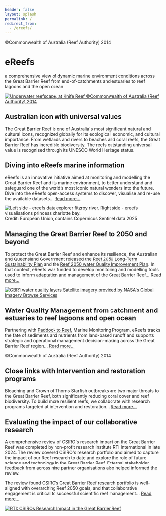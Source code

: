 ```yaml
---
header: false
layout: splash
permalink: /
redirect_from:
  - /ereefs/
---
```

<div id="landing-page">

  <div class="fixed-background top-title-container top-title-image" id="background-1">
    <span class="page__hero-caption">©Commonwealth of Australia (Reef Authority) 2014
    </span>
    <div class="top-title-content">
      <div class="sub-content">
        <h1 class="landing-page-h1 title-text white-shadowed-text">eReefs</h1>
        <p class="subtitle-text white-shadowed-text">
        a comprehensive view of dynamic marine environment conditions across the Great Barrier Reef from end-of-catchments and estuaries to reef lagoons and the open ocean
        </p>
      </div>
    </div>
  </div>

  <main>
    <div class="container">
      <a href="https://www.dcceew.gov.au/parks-heritage/great-barrier-reef" class="image-link" target="_blank">
        <picture title="Underwater reefscape, at Knife Reef" style="width:100%; height: 100%">
          <source srcset="/assets/images/backgrounds/fullHD_webp/141958-2.avif" type="image/avif" />
          <source srcset="/assets/images/backgrounds/fullHD_webp/141958-2.webp" type="image/webp" />
          <img src="/assets/images/backgrounds/fullHD_jpg/141958-2-downsized.jpg" alt="Underwater reefscape, at Knife Reef">
          <span class="page__hero-caption">©Commonwealth of Australia (Reef Authority) 2014
          </span>
        </picture>
      </a>
      <span class="text-container">
        <h2 class="landing-page-h2 white-shadowed-text">Australian icon with universal values</h2>
        <p class="landing-page-p white-shadowed-text">
          The Great Barrier Reef is one of Australia's most significant natural and cultural icons, recognized globally for its ecological, economic, and cultural importance. From wetlands and rivers to beaches and coral reefs, the Great Barrier Reef has incredible biodiversity. The reefs outstanding universal value is recognised through its UNESCO World Heritage status.
        </p>
      </span>
    </div>
    <div class="container">
      <span class="text-container">
        <h2 class="landing-page-h2 white-shadowed-text" >Diving into eReefs marine information</h2>
        <p class="landing-page-p white-shadowed-text">
        eReefs is an innovative initiative aimed at monitoring and modelling the Great Barrier Reef and its marine environment, to better understand and safeguard one of the world’s most iconic natural wonders into the future. Dive into the eReefs open-access systems to discover, visualise and re-use the available datasets... <a class="light-blue-links links-block" href="/tools/">Read more...</a>
        </p>
      </span>
      <picture class="image-split-links" title="Left side - ereefs data explorer fitzroy river. Right side - ereefs visualisations princess charlotte bay.">
        <source srcset="/assets/images/backgrounds/fullHD_webp/ereefs_data_explorer_fitzroy_river_ereefs_visualisations_princess_charlotte_bay.webp" type="image/webp" />
        <img src="/assets/images/backgrounds/fullHD_jpg/ereefs_data_explorer_fitzroy_river_ereefs_visualisations_princess_charlotte_bay.jpg" alt="Left side - ereefs data explorer fitzroy river. Right side - ereefs visualisations princess charlotte bay." />
        <a href="https://portal.ereefs.info/" target="_blank" class="left-half-link"></a>
        <a href="https://ereefs.aims.gov.au/index.html" target="_blank" class="right-half-link"></a>
      </picture>
    </div>
    <div class="fixed-background background-content top-title-image" id="background-2">
      <span class="page__hero-caption">Credit: European Union, contains Copernicus Sentinel data 2025
      </span>
      <div class="vignette-container">
        <div class="vignette-content">
          <h2 class="landing-page-h2 white-shadowed-text">Managing the Great Barrier Reef to 2050 and beyond</h2>
          <p class="landing-page-p white-shadowed-text">
            To protect the Great Barrier Reef and enhance its resilience, the Australian and Queensland Government released the <a class="light-blue-links" href="https://www.dcceew.gov.au/parks-heritage/great-barrier-reef/protecting/reef-2050-plan"> Reef 2050 Long-Term Sustainability Plan</a> and the <a class="light-blue-links" href="https://www.reefplan.qld.gov.au/">Reef 2050 water Quality Improvement Plan</a>. In that context, eReefs was funded to develop monitoring and modelling tools used to inform adaptation and management of the Great Barrier Reef...
            <a class="light-blue-links links-block" href="/research/reef_2050_plan_overview">Read more...</a>
          </p>
        </div>
      </div>
    </div>
    <div class="container">
      <a class='image-link' href="/research/water_quality_scenarios">
        <picture title="GBR1 water quality layers">
          <source srcset="/assets/videos/ereefs_data_explorer/water_quality_model_animation.avif" type="image/avif" />
          <source srcset="/assets/videos/ereefs_data_explorer/water_quality_model_animation.webp" type="image/webp" />
          <img src="/assets/videos/ereefs_data_explorer/water_quality_model_animation.jpg" alt="GBR1 water quality layers" />
          <span class="page__hero-caption">Satellite imagery provided by NASA's Global Imagery Browse Services
          </span>
        </picture>
      </a>
      <span class="text-container">
        <h2 class="landing-page-h2 white-shadowed-text">Water Quality Management from catchment and estuaries to reef lagoons and open ocean</h2>
        <p class="landing-page-p white-shadowed-text">
          Partnering with <a class="light-blue-links" href="/research/catchment_model">Paddock to Reef</a>, Marine Monitoring Program, eReefs tracks the fate of sediments and nutrients from land-based runoff and supports strategic and operational management decision-making across the Great Barrier Reef region...
          <a class="light-blue-links links-block" href="/research/water_quality_scenarios">Read more...</a>
        </p>
      </span>
    </div>
    <div class="fixed-background background-content top-title-image" id="background-3">
      <span class="page__hero-caption">©Commonwealth of Australia (Reef Authority) 2014
      </span>
      <div class="vignette-container">
        <div class="vignette-content">
          <h2 class="landing-page-h2 white-shadowed-text">Close links with Intervention and restoration programs</h2>
          <p class="landing-page-p white-shadowed-text">
            Bleaching and Crown of Thorns Starfish outbreaks are two major threats to the Great Barrier Reef, both significantly reducing coral cover and reef biodiversity. To build more resilient reefs, we collaborate with research programs targeted at intervention and restoration...
            <a class="light-blue-links links-block" href="/research/ereefs_in_action_summary">Read more...</a>
          </p>
        </div>
      </div>
    </div>
    <div class="container">
      <span class="text-container">
        <h2 class="landing-page-h2 white-shadowed-text">Evaluating the impact of our collaborative research</h2>
          <p class="landing-page-p white-shadowed-text">
            A comprehensive review of CSIRO's research impact on the Great Barrier Reef was completed by non-profit research institute RTI International in late 2024. The review covered CSIRO's research portfolio and aimed to capture the impact of our Reef research to date and explore the role of future science and technology in the Great Barrier Reef. External stakeholder feedback from across nine partner organisations also helped informed the review.
            </p>
            <p class="landing-page-p white-shadowed-text">
            The review found CSIRO’s Great Barrier Reef research portfolio is well-aligned with overarching Reef 2050 goals, and that collaborative engagement is critical to successful scientific reef management...
            <a target="_window" class="light-blue-links links-block" href="https://www.csiro.au/-/media/Environment/files/Great-Barrier-Reef/CSIRO-GBR-Evaluation-Findings-Report_Nov-2024_FINAL.pdf">Read more...</a>
          </p>
      </span>
      <a class='image-link' href="https://www.csiro.au/-/media/Environment/files/Great-Barrier-Reef/CSIRO-GBR-Evaluation-Findings-Report_Nov-2024_FINAL.pdf" target="_blank">
        <picture title="RTI: CSIROs Research Impact in the Great Barrier Reef">
          <source srcset="/assets/images/backgrounds/fullHD_webp/RTI_CSIROs_Research_Impact_in_the_Great_Barrier_Reef.avif" type="image/avif" />
          <source srcset="/assets/images/backgrounds/fullHD_webp/RTI_CSIROs_Research_Impact_in_the_Great_Barrier_Reef.webp" type="image/webp" />
          <img src="/assets/images/backgrounds/fullHD_jpg/RTI_CSIROs_Research_Impact_in_the_Great_Barrier_Reef.jpg" alt="RTI: CSIROs Research Impact in the Great Barrier Reef" />
        </picture>
      </a>
    </div>
  </main>
</div>
